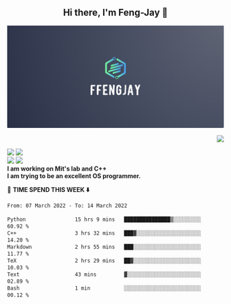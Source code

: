<h2 align="center"> Hi there, I'm Feng-Jay 👋 </h2>  

![](https://github.com/Feng-Jay/DataStruct/blob/master/Image/1.png)  

<img align="right" src="https://github-readme-stats.vercel.app/api?username=Feng-Jay&show_icons=true&icon_color=CE1D2D&text_color=718096&bg_color=ffffff&hide_title=true" />


&emsp;

![](https://visitor-badge.glitch.me/badge?page_id=Feng-Jay.readme)
![](https://img.shields.io/badge/Concentrate-Cpp-blue)  
![](https://img.shields.io/badge/Rust-primer-orange)
![](https://img.shields.io/badge/Target-OS-9cf)  
**I am working on Mit's lab and C++**  
**I am trying to be an excellent OS programmer.**  


📘 **TIME SPEND THIS WEEK ⬇️**
<!--START_SECTION:waka-->

```text
From: 07 March 2022 - To: 14 March 2022

Python                15 hrs 9 mins   ███████████████▒░░░░░░░░░   60.92 %
C++                   3 hrs 32 mins   ███▓░░░░░░░░░░░░░░░░░░░░░   14.20 %
Markdown              2 hrs 55 mins   ███░░░░░░░░░░░░░░░░░░░░░░   11.77 %
TeX                   2 hrs 29 mins   ██▓░░░░░░░░░░░░░░░░░░░░░░   10.03 %
Text                  43 mins         ▓░░░░░░░░░░░░░░░░░░░░░░░░   02.89 %
Bash                  1 min           ░░░░░░░░░░░░░░░░░░░░░░░░░   00.12 %
```

<!--END_SECTION:waka-->

